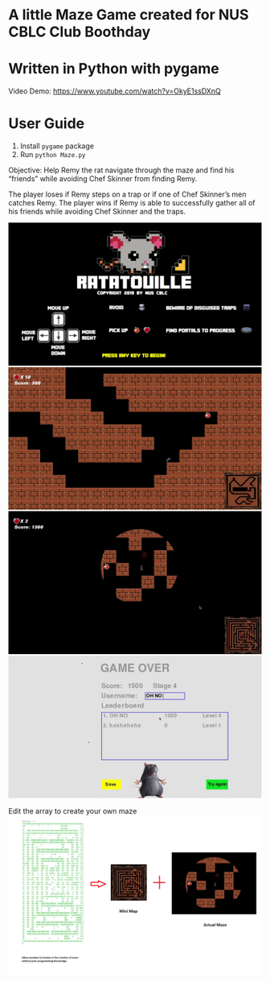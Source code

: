 # A little Maze Game created for NUS CBLC Club Boothday
# Written in Python with pygame
Video Demo: https://www.youtube.com/watch?v=OkyE1ssDXnQ

# User Guide
1. Install `pygame` package
2. Run `python Maze.py`

Objective: Help Remy the rat navigate through the maze and find his “friends” while avoiding Chef Skinner from finding Remy. 

The player loses if Remy steps on a trap or if one of Chef Skinner’s men catches Remy. 
The player wins if Remy is able to successfully gather all of his friends while avoiding Chef Skinner and the traps.

![](images/readme/1.png)
![](images/readme/2.png)
![](images/readme/3.png)
![](images/readme/4.png)

Edit the array to create your own maze
![](images/readme/0.png)
